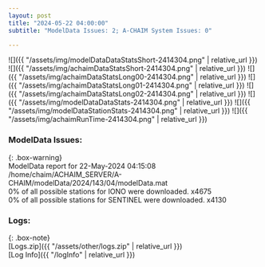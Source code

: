 ```yaml
---
layout: post
title: "2024-05-22 04:00:00"
subtitle: "ModelData Issues: 2; A-CHAIM System Issues: 0"

---
```


![]({{ "/assets/img/modelDataDataStatsShort-2414304.png" | relative_url }})
![]({{ "/assets/img/achaimDataStatsShort-2414304.png" | relative_url }})
![]({{ "/assets/img/achaimDataStatsLong00-2414304.png" | relative_url }})
![]({{ "/assets/img/achaimDataStatsLong01-2414304.png" | relative_url }})
![]({{ "/assets/img/achaimDataStatsLong02-2414304.png" | relative_url }})
![]({{ "/assets/img/modelDataDataStats-2414304.png" | relative_url }})
![]({{ "/assets/img/modelDataStationStats-2414304.png" | relative_url }})
![]({{ "/assets/img/achaimRunTime-2414304.png" | relative_url }})


### ModelData Issues:  
  
{: .box-warning}  
 ModelData report for 22-May-2024 04:15:08   
 /home/chaim/ACHAIM_SERVER/A-CHAIM/modelData/2024/143/04/modelData.mat   
 0% of all possible stations for IONO were downloaded. x4675   
 0% of all possible stations for SENTINEL were downloaded. x4130   
  


### Logs:  
  
{: .box-note}  
[Logs.zip]({{ "/assets/other/logs.zip" | relative_url }})  
[Log Info]({{ "/logInfo" | relative_url }})  
